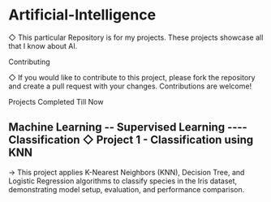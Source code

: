 # Artificial-Intelligence

◇ This particular Repository is for my projects. These projects showcase all that I know about AI.

Contributing

◇ If you would like to contribute to this project, please fork the repository and create a pull request with your changes. Contributions are welcome!

Projects Completed Till Now

Machine Learning 
-- Supervised Learning
---- Classification
◇ Project 1 - Classification using KNN 
-
-> This project applies K-Nearest Neighbors (KNN), Decision Tree, and Logistic Regression algorithms to classify species in the Iris dataset, demonstrating model setup, evaluation, and performance comparison.

